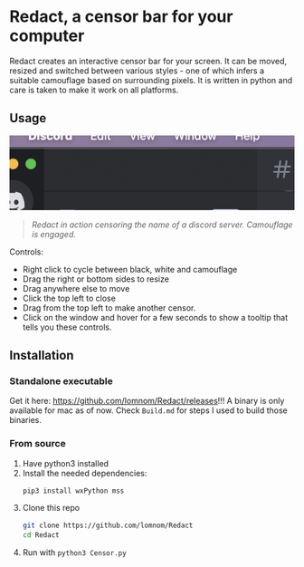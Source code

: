 # Redact, a censor bar for your computer
Redact creates an interactive censor bar for your screen. It can be moved, resized and switched between various styles - one of which infers a suitable camouflage based on surrounding pixels. It is written in python and care is taken to make it work on all platforms.
## Usage
![](./Example.png)
> *Redact in action censoring the name of a discord server. Camouflage is engaged.*

Controls:
- Right click to cycle between black, white and camouflage
- Drag the right or bottom sides to resize
- Drag anywhere else to move
- Click the top left to close
- Drag from the top left to make another censor.
- Click on the window and hover for a few seconds to show a tooltip that tells you these controls.

## Installation
### Standalone executable
Get it here: https://github.com/lomnom/Redact/releases!!! A binary is only available for mac as of now. Check `Build.md` for steps I used to build those binaries.

### From source
1. Have python3 installed
2. Install the needed dependencies:
   ```bash
   pip3 install wxPython mss
   ```
3. Clone this repo
   ```bash
   git clone https://github.com/lomnom/Redact
   cd Redact
   ```
4. Run with `python3 Censor.py`
